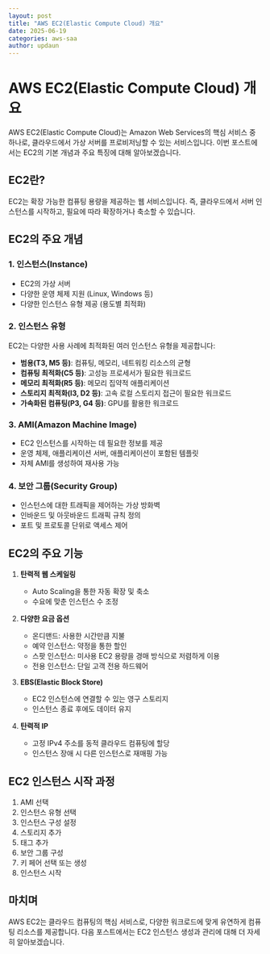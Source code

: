 ```yaml
---
layout: post
title: "AWS EC2(Elastic Compute Cloud) 개요"
date: 2025-06-19
categories: aws-saa
author: updaun
---
```


# AWS EC2(Elastic Compute Cloud) 개요

AWS EC2(Elastic Compute Cloud)는 Amazon Web Services의 핵심 서비스 중 하나로, 클라우드에서 가상 서버를 프로비저닝할 수 있는 서비스입니다. 이번 포스트에서는 EC2의 기본 개념과 주요 특징에 대해 알아보겠습니다.

## EC2란?

EC2는 확장 가능한 컴퓨팅 용량을 제공하는 웹 서비스입니다. 즉, 클라우드에서 서버 인스턴스를 시작하고, 필요에 따라 확장하거나 축소할 수 있습니다.

## EC2의 주요 개념

### 1. 인스턴스(Instance)
- EC2의 가상 서버
- 다양한 운영 체제 지원 (Linux, Windows 등)
- 다양한 인스턴스 유형 제공 (용도별 최적화)

### 2. 인스턴스 유형
EC2는 다양한 사용 사례에 최적화된 여러 인스턴스 유형을 제공합니다:

- **범용(T3, M5 등)**: 컴퓨팅, 메모리, 네트워킹 리소스의 균형
- **컴퓨팅 최적화(C5 등)**: 고성능 프로세서가 필요한 워크로드
- **메모리 최적화(R5 등)**: 메모리 집약적 애플리케이션
- **스토리지 최적화(I3, D2 등)**: 고속 로컬 스토리지 접근이 필요한 워크로드
- **가속화된 컴퓨팅(P3, G4 등)**: GPU를 활용한 워크로드

### 3. AMI(Amazon Machine Image)
- EC2 인스턴스를 시작하는 데 필요한 정보를 제공
- 운영 체제, 애플리케이션 서버, 애플리케이션이 포함된 템플릿
- 자체 AMI를 생성하여 재사용 가능

### 4. 보안 그룹(Security Group)
- 인스턴스에 대한 트래픽을 제어하는 가상 방화벽
- 인바운드 및 아웃바운드 트래픽 규칙 정의
- 포트 및 프로토콜 단위로 액세스 제어

## EC2의 주요 기능

1. **탄력적 웹 스케일링**
   - Auto Scaling을 통한 자동 확장 및 축소
   - 수요에 맞춘 인스턴스 수 조정

2. **다양한 요금 옵션**
   - 온디맨드: 사용한 시간만큼 지불
   - 예약 인스턴스: 약정을 통한 할인
   - 스팟 인스턴스: 미사용 EC2 용량을 경매 방식으로 저렴하게 이용
   - 전용 인스턴스: 단일 고객 전용 하드웨어

3. **EBS(Elastic Block Store)**
   - EC2 인스턴스에 연결할 수 있는 영구 스토리지
   - 인스턴스 종료 후에도 데이터 유지

4. **탄력적 IP**
   - 고정 IPv4 주소를 동적 클라우드 컴퓨팅에 할당
   - 인스턴스 장애 시 다른 인스턴스로 재매핑 가능

## EC2 인스턴스 시작 과정

1. AMI 선택
2. 인스턴스 유형 선택
3. 인스턴스 구성 설정
4. 스토리지 추가
5. 태그 추가
6. 보안 그룹 구성
7. 키 페어 선택 또는 생성
8. 인스턴스 시작

## 마치며

AWS EC2는 클라우드 컴퓨팅의 핵심 서비스로, 다양한 워크로드에 맞게 유연하게 컴퓨팅 리소스를 제공합니다. 다음 포스트에서는 EC2 인스턴스 생성과 관리에 대해 더 자세히 알아보겠습니다.
